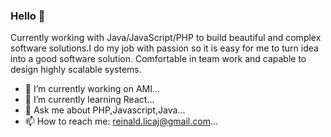 ### Hello 👋

Currently working with Java/JavaScript/PHP to build beautiful and complex software solutions.I do my job with passion so it is easy for me to turn idea into a good software solution. Comfortable in team work and capable to design highly scalable systems.


- 🔭 I’m currently working on AMI...
- 🌱 I’m currently learning React...
- 💬 Ask me about PHP,Javascript,Java...
- 📫 How to reach me: reinald.licaj@gmail.com...


